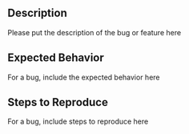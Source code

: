 ## Description
Please put the description of the bug or feature here

## Expected Behavior
For a bug, include the expected behavior here

## Steps to Reproduce
For a bug, include steps to reproduce here
